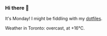 ### Hi there :wave:

It's Monday! I might be fiddling with my [dotfiles](https://github.com/bewuethr/dotfiles).

Weather in Toronto: overcast, at +16°C.
